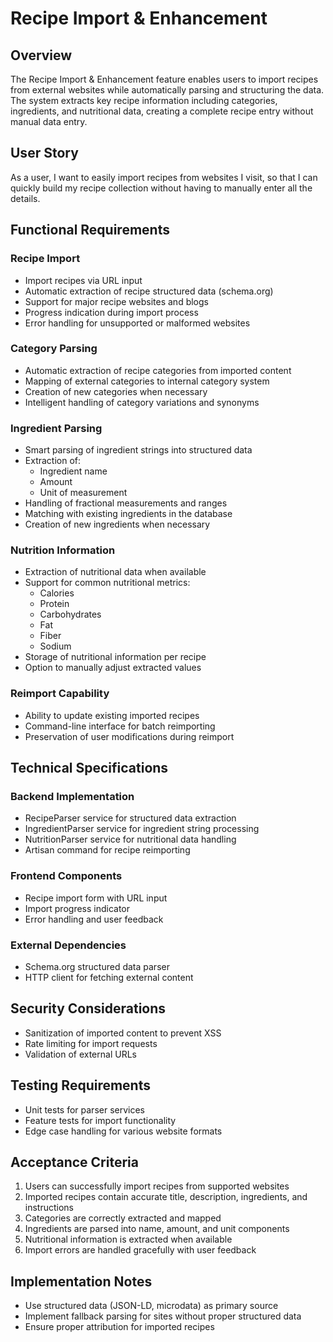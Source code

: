 # Recipe Import & Enhancement

## Overview
The Recipe Import & Enhancement feature enables users to import recipes from external websites while automatically parsing and structuring the data. The system extracts key recipe information including categories, ingredients, and nutritional data, creating a complete recipe entry without manual data entry.

## User Story
As a user, I want to easily import recipes from websites I visit, so that I can quickly build my recipe collection without having to manually enter all the details.

## Functional Requirements

### Recipe Import
- Import recipes via URL input
- Automatic extraction of recipe structured data (schema.org)
- Support for major recipe websites and blogs
- Progress indication during import process
- Error handling for unsupported or malformed websites

### Category Parsing
- Automatic extraction of recipe categories from imported content
- Mapping of external categories to internal category system
- Creation of new categories when necessary
- Intelligent handling of category variations and synonyms

### Ingredient Parsing
- Smart parsing of ingredient strings into structured data
- Extraction of:
  - Ingredient name
  - Amount
  - Unit of measurement
- Handling of fractional measurements and ranges
- Matching with existing ingredients in the database
- Creation of new ingredients when necessary

### Nutrition Information
- Extraction of nutritional data when available
- Support for common nutritional metrics:
  - Calories
  - Protein
  - Carbohydrates
  - Fat
  - Fiber
  - Sodium
- Storage of nutritional information per recipe
- Option to manually adjust extracted values

### Reimport Capability
- Ability to update existing imported recipes
- Command-line interface for batch reimporting
- Preservation of user modifications during reimport

## Technical Specifications

### Backend Implementation
- RecipeParser service for structured data extraction
- IngredientParser service for ingredient string processing
- NutritionParser service for nutritional data handling
- Artisan command for recipe reimporting

### Frontend Components
- Recipe import form with URL input
- Import progress indicator
- Error handling and user feedback

### External Dependencies
- Schema.org structured data parser
- HTTP client for fetching external content

## Security Considerations
- Sanitization of imported content to prevent XSS
- Rate limiting for import requests
- Validation of external URLs

## Testing Requirements
- Unit tests for parser services
- Feature tests for import functionality
- Edge case handling for various website formats

## Acceptance Criteria
1. Users can successfully import recipes from supported websites
2. Imported recipes contain accurate title, description, ingredients, and instructions
3. Categories are correctly extracted and mapped
4. Ingredients are parsed into name, amount, and unit components
5. Nutritional information is extracted when available
6. Import errors are handled gracefully with user feedback

## Implementation Notes
- Use structured data (JSON-LD, microdata) as primary source
- Implement fallback parsing for sites without proper structured data
- Ensure proper attribution for imported recipes 